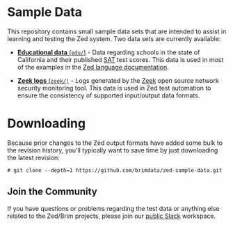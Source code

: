 # Sample Data

This repository contains small sample data sets that are intended to assist
in learning and testing the Zed system. Two data sets are currently available:

* [**Educational data** (`edu/`)](edu) - Data regarding schools in the state of
California and their published [SAT](https://en.wikipedia.org/wiki/SAT) test
scores. This data is used in most of the examples in the
[Zed language documentation](https://github.com/brimdata/zed/blob/main/docs/language/README.md).

* [**Zeek logs** (`zeek/)`](zeek) - Logs generated by the [Zeek](https://zeek.org/)
open source network security monitoring tool. This data is used in Zed test
automation to ensure the consistency of supported input/output data formats.

# Downloading

Because prior changes to the Zed output formats have added some bulk to the
revision history, you'll typically want to save time by just downloading the
latest revision:

```
# git clone --depth=1 https://github.com/brimdata/zed-sample-data.git
```

## Join the Community

If you have questions or problems regarding the test data or anything else
related to the Zed/Brim projects, please join our
[public Slack](https://www.brimsecurity.com/join-slack/) workspace.
